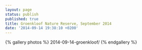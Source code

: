 ```yaml
---
layout: page
status: publish
published: true
title: Groenkloof Nature Reserve, September 2014
date: '2014-09-14 19:38:10 +0200'
---
```


{% gallery photos %}
  2014-09-14-groenkloof/
{% endgallery %}
